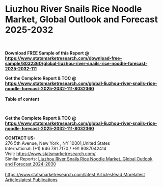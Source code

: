 <h1>Liuzhou River Snails Rice Noodle Market, Global Outlook and Forecast 2025-2032</h1><br/><p><strong>Download FREE Sample of this Report @ <a href="https://www.statsmarketresearch.com/download-free-sample/8032360/global-liuzhou-river-snails-rice-noodle-forecast-2025-2032-111">https://www.statsmarketresearch.com/download-free-sample/8032360/global-liuzhou-river-snails-rice-noodle-forecast-2025-2032-111</a></strong></p><div><b>Get the Complete Report & TOC @ <a href="https://www.statsmarketresearch.com/global-liuzhou-river-snails-rice-noodle-forecast-2025-2032-111-8032360">https://www.statsmarketresearch.com/global-liuzhou-river-snails-rice-noodle-forecast-2025-2032-111-8032360</a></b></div><br><b>Table of content</b><p><br><div><b>Get the Complete Report & TOC @ <a href="https://www.statsmarketresearch.com/global-liuzhou-river-snails-rice-noodle-forecast-2025-2032-111-8032360">https://www.statsmarketresearch.com/global-liuzhou-river-snails-rice-noodle-forecast-2025-2032-111-8032360</a></b></div></p> <b>CONTACT US:</b><br>276 5th Avenue, New York , NY 10001,United States<br>International: (+1) 646 781 7170 / +91 8087042414<br>Visit: <a href="https://www.statsmarketresearch.com/">https://www.statsmarketresearch.com/</a><br>Similar Reports: <a href="https://www.statsmarketresearch.com/global-liuzhou-river-snails-rice-noodle-forecast-2025-2032-111-8032360">Liuzhou River Snails Rice Noodle Market, Global Outlook and Forecast 2024-2030</a><br/><br/><a href="https://gyeongbokgung.com">https://www.statsmarketresearch.com/</a><a href="https://hallyeomaritime.com">latest Articles</a><a href="https://jingwansa.com">Read More</a><a href=https://nguoiviet.jp/">latest Articles</a><a href="https://www.intelmarketresearch.com/">latest Publications</a>